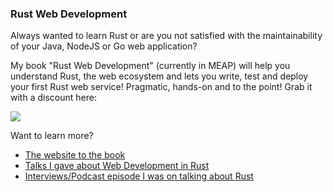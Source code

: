 ### Rust Web Development

Always wanted to learn Rust or are you not satisfied with the maintainability of your Java, NodeJS or Go web application?

My book "Rust Web Development" (currently in MEAP) will help you understand Rust, the web ecosystem and lets you write, test and deploy your first Rust web service! Pragmatic, hands-on and to the point! Grab it with a discount here:

<a href="http://mng.bz/XrRp"><img src="https://images.manning.com/192/256/resize/book/b/74ea4b7-da90-40ab-a2e8-52a72daecdb4/Gruber-MEAP-HI.png"></a>

Want to learn more? 

* <a href="https://rustwebdevelopment.com/">The website to the book</a>
* <a href="https://rustwebdevelopment.com/talks/">Talks I gave about Web Development in Rust</a>
* <a href="https://rustwebdevelopment.com/interviews/">Interviews/Podcast episode I was on talking about Rust</a>
